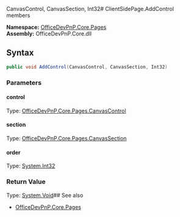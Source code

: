 CanvasControl, CanvasSection, Int32# ClientSidePage.AddControl members
  

**Namespace:** [OfficeDevPnP.Core.Pages](OfficeDevPnP.Core.Pages.md)  
**Assembly:** OfficeDevPnP.Core.dll  
## Syntax
```C#
public void AddControl(CanvasControl, CanvasSection, Int32)
```
### Parameters
#### control
Type: [OfficeDevPnP.Core.Pages.CanvasControl](OfficeDevPnP.Core.Pages.CanvasControl.md) 
#### 
#### section
Type: [OfficeDevPnP.Core.Pages.CanvasSection](OfficeDevPnP.Core.Pages.CanvasSection.md) 
#### 
#### order
Type: [System.Int32](System.Int32.md) 
#### 
### Return Value
Type: [System.Void](System.Void.md)## See also
- [OfficeDevPnP.Core.Pages](OfficeDevPnP.Core.Pages.md)
